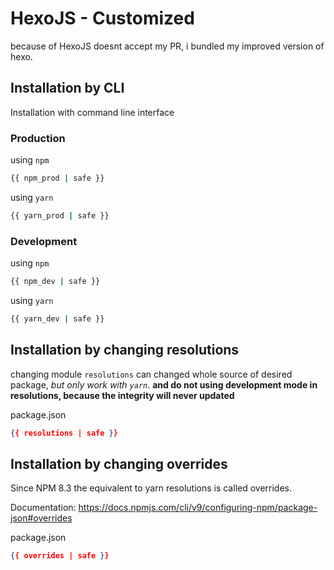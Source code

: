 # HexoJS - Customized
because of HexoJS doesnt accept my PR, i bundled my improved version of hexo.

## Installation by CLI
Installation with command line interface

### Production

using `npm`
```bash
{{ npm_prod | safe }}
```

using `yarn`
```bash
{{ yarn_prod | safe }}
```

### Development

using `npm`
```bash
{{ npm_dev | safe }}
```

using `yarn`
```bash
{{ yarn_dev | safe }}
```

## Installation by changing resolutions
changing module `resolutions` can changed whole source of desired package, _but only work with `yarn`_. **and do not using development mode in resolutions, because the integrity will never updated**

package.json
```json
{{ resolutions | safe }}
```

## Installation by changing overrides

Since NPM 8.3 the equivalent to yarn resolutions is called overrides.

Documentation: https://docs.npmjs.com/cli/v9/configuring-npm/package-json#overrides

package.json
```json
{{ overrides | safe }}
```